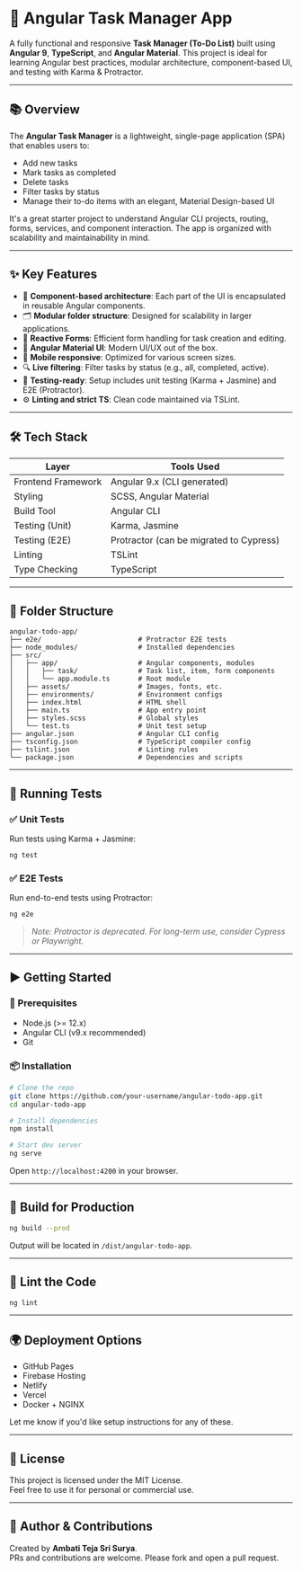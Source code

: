 # 📝 Angular Task Manager App

A fully functional and responsive **Task Manager (To-Do List)** built using **Angular 9**, **TypeScript**, and **Angular Material**. This project is ideal for learning Angular best practices, modular architecture, component-based UI, and testing with Karma & Protractor.

---

## 📚 Overview

The **Angular Task Manager** is a lightweight, single-page application (SPA) that enables users to:

- Add new tasks
- Mark tasks as completed
- Delete tasks
- Filter tasks by status
- Manage their to-do items with an elegant, Material Design-based UI

It's a great starter project to understand Angular CLI projects, routing, forms, services, and component interaction. The app is organized with scalability and maintainability in mind.

---

## ✨ Key Features

- 🧠 **Component-based architecture**: Each part of the UI is encapsulated in reusable Angular components.
- 🗂️ **Modular folder structure**: Designed for scalability in larger applications.
- 💾 **Reactive Forms**: Efficient form handling for task creation and editing.
- 💅 **Angular Material UI**: Modern UI/UX out of the box.
- 📱 **Mobile responsive**: Optimized for various screen sizes.
- 🔍 **Live filtering**: Filter tasks by status (e.g., all, completed, active).
- 🧪 **Testing-ready**: Setup includes unit testing (Karma + Jasmine) and E2E (Protractor).
- ⚙️ **Linting and strict TS**: Clean code maintained via TSLint.

---

## 🛠️ Tech Stack

| Layer              | Tools Used                                    |
|-------------------|-----------------------------------------------|
| Frontend Framework| Angular 9.x (CLI generated)                   |
| Styling           | SCSS, Angular Material                        |
| Build Tool        | Angular CLI                                   |
| Testing (Unit)    | Karma, Jasmine                                |
| Testing (E2E)     | Protractor (can be migrated to Cypress)       |
| Linting           | TSLint                                        |
| Type Checking     | TypeScript                                    |

---

## 📁 Folder Structure

```
angular-todo-app/
├── e2e/                        # Protractor E2E tests
├── node_modules/               # Installed dependencies
├── src/
│   ├── app/                    # Angular components, modules
│   │   ├── task/               # Task list, item, form components
│   │   └── app.module.ts       # Root module
│   ├── assets/                 # Images, fonts, etc.
│   ├── environments/           # Environment configs
│   ├── index.html              # HTML shell
│   ├── main.ts                 # App entry point
│   ├── styles.scss             # Global styles
│   └── test.ts                 # Unit test setup
├── angular.json                # Angular CLI config
├── tsconfig.json               # TypeScript compiler config
├── tslint.json                 # Linting rules
└── package.json                # Dependencies and scripts
```

---

## 🧪 Running Tests

### ✅ Unit Tests
Run tests using Karma + Jasmine:
```bash
ng test
```

### ✅ E2E Tests
Run end-to-end tests using Protractor:
```bash
ng e2e
```

> _Note: Protractor is deprecated. For long-term use, consider Cypress or Playwright._

---

## ▶️ Getting Started

### 🔧 Prerequisites

- Node.js (>= 12.x)
- Angular CLI (v9.x recommended)
- Git

### 📦 Installation

```bash
# Clone the repo
git clone https://github.com/your-username/angular-todo-app.git
cd angular-todo-app

# Install dependencies
npm install

# Start dev server
ng serve
```

Open `http://localhost:4200` in your browser.

---

## 🚀 Build for Production

```bash
ng build --prod
```

Output will be located in `/dist/angular-todo-app`.

---

## 🧹 Lint the Code

```bash
ng lint
```

---

## 🌍 Deployment Options

- GitHub Pages
- Firebase Hosting
- Netlify
- Vercel
- Docker + NGINX

Let me know if you'd like setup instructions for any of these.

---

## 📄 License

This project is licensed under the MIT License.  
Feel free to use it for personal or commercial use.

---

## 🤝 Author & Contributions

Created by **Ambati Teja Sri Surya**.  
PRs and contributions are welcome. Please fork and open a pull request.
